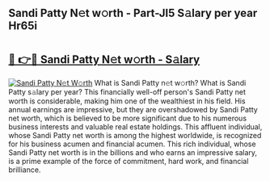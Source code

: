 ## Sandi Patty N𝚎t w𝚘rth - Part-JI5 S𝚊lary per year Hr65i

# <h2><a href="http://gc35vv.nevu.top/?p=Sandi+Patty">🔗 👉🔴 Sandi Patty N𝚎t w𝚘rth - S𝚊lary</a></h2>

[![Sandi Patty N𝚎t W𝚘rth](https://i.imgur.com/Oavwk0R.jpeg)](http://gc35vv.nevu.top/?p=Sandi+Patty)
What is Sandi Patty n𝚎t w𝚘rth? What is Sandi Patty s𝚊lary per year?
This financially well-off person's Sandi Patty net worth is considerable, making him one of the wealthiest in his field. His annual earnings are impressive, but they are overshadowed by Sandi Patty net worth, which is believed to be more significant due to his numerous business interests and valuable real estate holdings. This affluent individual, whose Sandi Patty net worth is among the highest worldwide, is recognized for his business acumen and financial acumen. This rich individual, whose Sandi Patty net worth is in the billions and who earns an impressive salary, is a prime example of the force of commitment, hard work, and financial brilliance.
